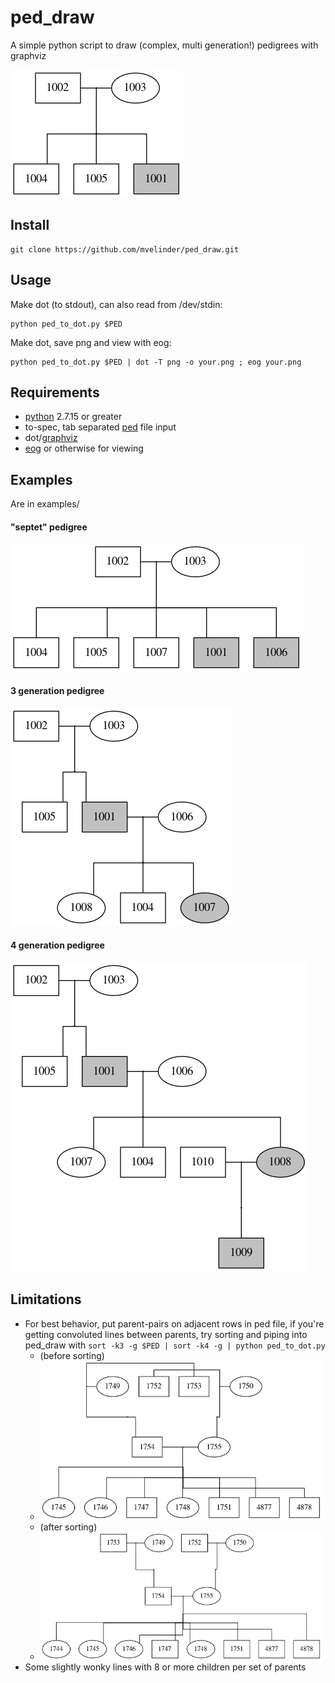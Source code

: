 # ped_draw
A simple python script to draw (complex, multi generation!) pedigrees with graphviz

![quintet.png](examples/images/quintet.png "quintet.png")

## Install
```
git clone https://github.com/mvelinder/ped_draw.git
```

## Usage
Make dot (to stdout), can also read from /dev/stdin:
```
python ped_to_dot.py $PED
```

Make dot, save png and view with eog:
```
python ped_to_dot.py $PED | dot -T png -o your.png ; eog your.png
```

## Requirements
- [python](https://www.python.org/) 2.7.15 or greater
- to-spec, tab separated [ped](https://gatkforums.broadinstitute.org/gatk/discussion/7696/pedigree-ped-files) file input
- dot/[graphviz](https://graphviz.gitlab.io/)
- [eog](https://wiki.gnome.org/Apps/EyeOfGnome) or otherwise for viewing

## Examples
Are in examples/

#### "septet" pedigree
![septet.png](examples/images/septet.png "septet.png")

#### 3 generation pedigree
![3gen.png](examples/images/3gen.png "3gen.png")

#### 4 generation pedigree
![4gen.png](examples/images/4gen.png "4gen.png")

## Limitations
- For best behavior, put parent-pairs on adjacent rows in ped file, if you're getting convoluted lines between parents, try sorting and piping into ped_draw with `sort -k3 -g $PED | sort -k4 -g | python ped_to_dot.py`
  - (before sorting)
  - <img src="examples/images/unsorted.png" width=450>
  - (after sorting)
  - <img src="examples/images/sorted.png" width=450>
- Some slightly wonky lines with 8 or more children per set of parents
